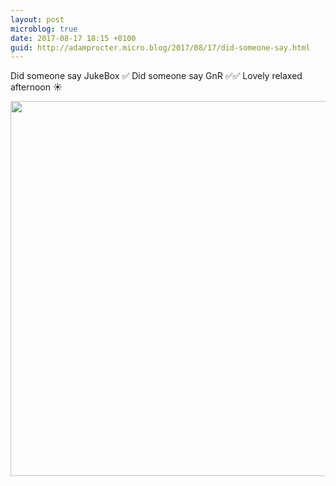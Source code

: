 ```yaml
---
layout: post
microblog: true
date: 2017-08-17 18:15 +0100
guid: http://adamprocter.micro.blog/2017/08/17/did-someone-say.html
---
```

Did someone say JukeBox ✅ 
Did someone say GnR ✅✅ Lovely relaxed afternoon ☀️

<img src="http://discursive.adamprocter.co.uk/uploads/2017/50119b045a.jpg" width="600" height="600" />
